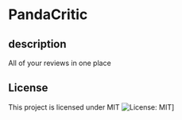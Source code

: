 # PandaCritic
  ## description
   All of your reviews in one place
  ## License
This project is licensed under MIT
  ![License: MIT](https://img.shields.io/badge/License-MIT-yellow.svg)]
